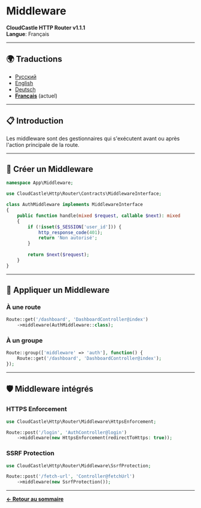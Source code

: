 # Middleware

**CloudCastle HTTP Router v1.1.1**  
**Langue**: Français

---

## 🌍 Traductions

- [Русский](../../ru/documentation/middleware.md)
- [English](../../en/documentation/middleware.md)
- [Deutsch](../../de/documentation/middleware.md)
- **[Français](middleware.md)** (actuel)

---

## 📋 Introduction

Les middleware sont des gestionnaires qui s'exécutent avant ou après l'action principale de la route.

---

## 🎯 Créer un Middleware

```php
namespace App\Middleware;

use CloudCastle\Http\Router\Contracts\MiddlewareInterface;

class AuthMiddleware implements MiddlewareInterface
{
    public function handle(mixed $request, callable $next): mixed
    {
        if (!isset($_SESSION['user_id'])) {
            http_response_code(401);
            return 'Non autorisé';
        }
        
        return $next($request);
    }
}
```

---

## 🔧 Appliquer un Middleware

### À une route

```php
Route::get('/dashboard', 'DashboardController@index')
    ->middleware(AuthMiddleware::class);
```

### À un groupe

```php
Route::group(['middleware' => 'auth'], function() {
    Route::get('/dashboard', 'DashboardController@index');
});
```

---

## 🛡️ Middleware intégrés

### HTTPS Enforcement

```php
use CloudCastle\Http\Router\Middleware\HttpsEnforcement;

Route::post('/login', 'AuthController@login')
    ->middleware(new HttpsEnforcement(redirectToHttps: true));
```

### SSRF Protection

```php
use CloudCastle\Http\Router\Middleware\SsrfProtection;

Route::post('/fetch-url', 'Controller@fetchUrl')
    ->middleware(new SsrfProtection());
```

---

**[← Retour au sommaire](README.md)**

